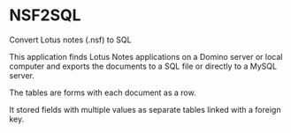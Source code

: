 NSF2SQL
=======

Convert Lotus notes (.nsf) to SQL

This application finds Lotus Notes applications on a Domino server or local computer and exports the documents to a SQL file or directly to a MySQL server.

The tables are forms with each document as a row.

It stored fields with multiple values as separate tables linked with a foreign key.
